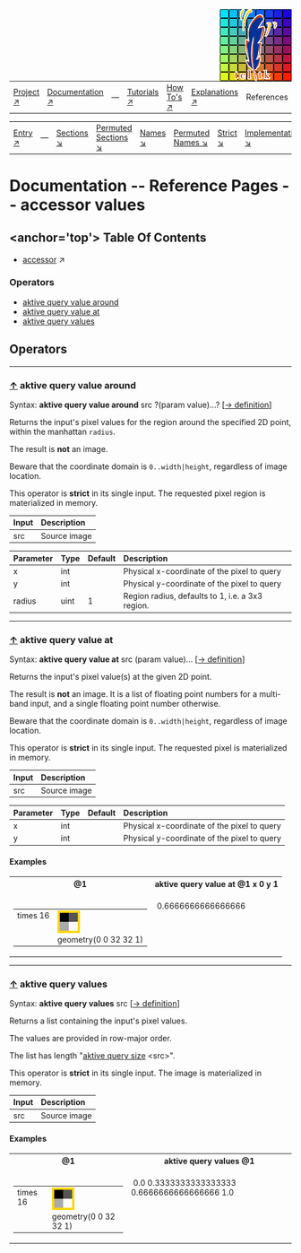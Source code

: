 <img src='../assets/aktive-logo-128.png' style='float:right;'>

||||||||
|---|---|---|---|---|---|---|
|[Project ↗](../../README.md)|[Documentation ↗](../index.md)|&mdash;|[Tutorials ↗](../tutorials.md)|[How To's ↗](../howtos.md)|[Explanations ↗](../explanations.md)|References|

|||||||||
|---|---|---|---|---|---|---|---|
|[Entry ↗](index.md)|&mdash;|[Sections ↘](bysection.md)|[Permuted Sections ↘](bypsection.md)|[Names ↘](byname.md)|[Permuted Names ↘](bypname.md)|[Strict ↘](strict.md)|[Implementations ↘](bylang.md)|

# Documentation -- Reference Pages -- accessor values

## <anchor='top'> Table Of Contents

  - [accessor](accessor.md) ↗


### Operators

 - [aktive query value around](#query_value_around)
 - [aktive query value at](#query_value_at)
 - [aktive query values](#query_values)

## Operators

---
### [↑](#top) <a name='query_value_around'></a> aktive query value around

Syntax: __aktive query value around__ src ?(param value)...? [[→ definition](../../../../file?ci=trunk&ln=320&name=etc/accessor/attributes.tcl)]

Returns the input's pixel values for the region around the specified 2D point, within the manhattan `radius`.

The result is __not__ an image.

Beware that the coordinate domain is `0..width|height`, regardless of image location.

This operator is __strict__ in its single input. The requested pixel region is materialized in memory.

|Input|Description|
|:---|:---|
|src|Source image|

|Parameter|Type|Default|Description|
|:---|:---|:---|:---|
|x|int||Physical x-coordinate of the pixel to query|
|y|int||Physical y-coordinate of the pixel to query|
|radius|uint|1|Region radius, defaults to 1, i.e. a 3x3 region.|

---
### [↑](#top) <a name='query_value_at'></a> aktive query value at

Syntax: __aktive query value at__ src (param value)... [[→ definition](../../../../file?ci=trunk&ln=290&name=etc/accessor/attributes.tcl)]

Returns the input's pixel value(s) at the given 2D point.

The result is __not__ an image. It is a list of floating point numbers for a multi-band input, and a single floating point number otherwise.

Beware that the coordinate domain is `0..width|height`, regardless of image location.

This operator is __strict__ in its single input. The requested pixel is materialized in memory.

|Input|Description|
|:---|:---|
|src|Source image|

|Parameter|Type|Default|Description|
|:---|:---|:---|:---|
|x|int||Physical x-coordinate of the pixel to query|
|y|int||Physical y-coordinate of the pixel to query|

#### <a name='query_value_at__examples'></a> Examples

<table>
<tr><th>@1
    <br>&nbsp;</th>
    <th>aktive query value at @1 x 0 y 1
    <br>&nbsp;</th></tr>
<tr><td valign='top'><table><tr><td valign='top'>times 16</td><td valign='top'><img src='example-00700.gif' alt='@1' style='border:4px solid gold'>
    <br>geometry(0 0 32 32 1)</td></tr></table></td>
    <td valign='top'>&nbsp;0.6666666666666666</td></tr>
</table>


---
### [↑](#top) <a name='query_values'></a> aktive query values

Syntax: __aktive query values__ src [[→ definition](../../../../file?ci=trunk&ln=264&name=etc/accessor/attributes.tcl)]

Returns a list containing the input's pixel values.

The values are provided in row-major order.

The list has length "[aktive query size](accessor_geometry.md#query_size) \<src\>".

This operator is __strict__ in its single input. The image is materialized in memory.

|Input|Description|
|:---|:---|
|src|Source image|

#### <a name='query_values__examples'></a> Examples

<table>
<tr><th>@1
    <br>&nbsp;</th>
    <th>aktive query values @1
    <br>&nbsp;</th></tr>
<tr><td valign='top'><table><tr><td valign='top'>times 16</td><td valign='top'><img src='example-00702.gif' alt='@1' style='border:4px solid gold'>
    <br>geometry(0 0 32 32 1)</td></tr></table></td>
    <td valign='top'>&nbsp;0.0 0.3333333333333333 0.6666666666666666 1.0</td></tr>
</table>


